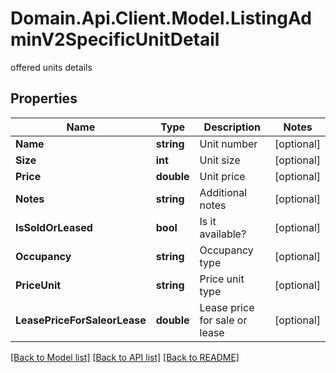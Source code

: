 # Domain.Api.Client.Model.ListingAdminV2SpecificUnitDetail
offered units details
## Properties

Name | Type | Description | Notes
------------ | ------------- | ------------- | -------------
**Name** | **string** | Unit number | [optional] 
**Size** | **int** | Unit size | [optional] 
**Price** | **double** | Unit price | [optional] 
**Notes** | **string** | Additional notes | [optional] 
**IsSoldOrLeased** | **bool** | Is it available? | [optional] 
**Occupancy** | **string** | Occupancy type | [optional] 
**PriceUnit** | **string** | Price unit type | [optional] 
**LeasePriceForSaleorLease** | **double** | Lease price for sale or lease | [optional] 

[[Back to Model list]](../README.md#documentation-for-models) [[Back to API list]](../README.md#documentation-for-api-endpoints) [[Back to README]](../README.md)


